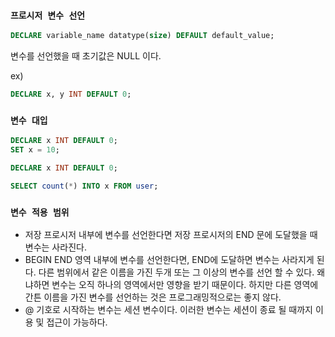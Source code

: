 ### `프로시저 변수 선언`

```sql
DECLARE variable_name datatype(size) DEFAULT default_value;
```

변수를 선언했을 때 초기값은 NULL 이다.

ex)

```sql
DECLARE x, y INT DEFAULT 0;
```

### `변수 대입`

```sql
DECLARE x INT DEFAULT 0;
SET x = 10;
```

```sql
DECLARE x INT DEFAULT 0;

SELECT count(*) INTO x FROM user;
```

### `변수 적용 범위`

- 저장 프로시저 내부에 변수를 선언한다면 저장 프로시저의 END 문에 도달했을 때 변수는 사라진다.
- BEGIN END 영역 내부에 변수를 선언한다면, END에 도달하면 변수는 사라지게 된다. 다른 범위에서 같은 이름을 가진 두개 또는 그 이상의 변수를 선언 할 수 있다. 왜냐하면 변수는 오직 하나의 영역에서만 영향을 받기 때문이다. 하지만 다른 영역에 간튼 이름을 가진 변수를 선언하는 것은 프로그래밍적으로는 좋지 않다.
- @ 기호로 시작하는 변수는 세션 변수이다. 이러한 변수는 세션이 종료 될 때까지 이용 및 접근이 가능하다.
